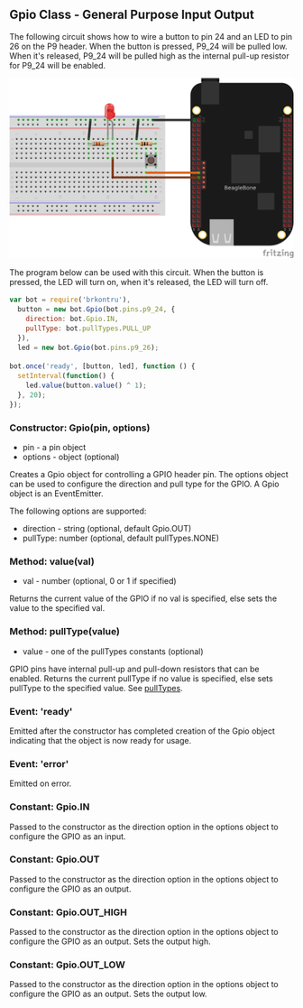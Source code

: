 ## Gpio Class - General Purpose Input Output

The following circuit shows how to wire a button to pin 24 and an LED to pin
26 on the P9 header. When the button is pressed, P9_24 will be pulled low.
When it's released, P9_24 will be pulled high as the internal pull-up resistor
for P9_24 will be enabled.

<img src="https://github.com/fivdi/brkontru/raw/master/example/button-and-led.png">

The program below can be used with this circuit. When the button is pressed,
the LED will turn on, when it's released, the LED will turn off.

```js
var bot = require('brkontru'),
  button = new bot.Gpio(bot.pins.p9_24, {
    direction: bot.Gpio.IN,
    pullType: bot.pullTypes.PULL_UP
  }),
  led = new bot.Gpio(bot.pins.p9_26);

bot.once('ready', [button, led], function () {
  setInterval(function() {
    led.value(button.value() ^ 1);
  }, 20);
});
```

### Constructor: Gpio(pin, options)
- pin - a pin object
- options - object (optional)

Creates a Gpio object for controlling a GPIO header pin. The options object
can be used to configure the direction and pull type for the GPIO. A Gpio
object is an EventEmitter.

The following options are supported:
- direction - string (optional, default Gpio.OUT)
- pullType: number (optional, default pullTypes.NONE)

### Method: value(val)
- val - number (optional, 0 or 1 if specified)

Returns the current value of the GPIO if no val is specified, else sets the
value to the specified val.

### Method: pullType(value)
- value - one of the pullTypes constants (optional)

GPIO pins have internal pull-up and pull-down resistors that can be enabled.
Returns the current pullType if no value is specified, else sets pullType to
the specified value. 
See [pullTypes](https://github.com/fivdi/brkontru/blob/master/doc/pulltypes.md).

### Event: 'ready'
Emitted after the constructor has completed creation of the Gpio object
indicating that the object is now ready for usage.

### Event: 'error'
Emitted on error.

### Constant: Gpio.IN
Passed to the constructor as the direction option in the options object to
configure the GPIO as an input.

### Constant: Gpio.OUT
Passed to the constructor as the direction option in the options object to
configure the GPIO as an output.

### Constant: Gpio.OUT_HIGH
Passed to the constructor as the direction option in the options object to
configure the GPIO as an output. Sets the output high.

### Constant: Gpio.OUT_LOW
Passed to the constructor as the direction option in the options object to
configure the GPIO as an output. Sets the output low.

